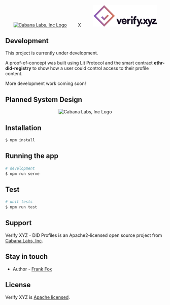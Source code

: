 

<p align="center">
  <a href="https://cabanalabs.com" target="blank"><img src="https://cabanalabs.com/_next/static/media/cabana_logo.7bf4fac6.svg" width="200" alt="Cabana Labs, Inc Logo" /></a>
<span>&nbsp;&nbsp;&nbsp;&nbsp;&nbsp;&nbsp;&nbsp;&nbsp;X&nbsp;&nbsp;&nbsp;&nbsp;&nbsp;&nbsp;&nbsp;&nbsp;&nbsp;</span>
  <a href="https://cabanalabs.com" target="blank"><img src="https://github.com/verify-xyz/did-profiles/raw/main/src/assets/verify_logo.png" width="200" alt="Cabana Labs, Inc Logo" /></a>
</p>


## Development

This project is currently under development. 

A proof-of-concept was built using Lit Protocol and the smart contract **ethr-did-registry** to show how a user could control access to their profile content. 

More development work coming soon!

## Planned System Design

<p align="center">
  <img src="https://cabanalabs.com/static/img/verify-did-profiles.png" width="900" alt="Cabana Labs, Inc Logo" />
</p>

## Installation

```bash
$ npm install
```

## Running the app

```bash
# development
$ npm run serve


```

## Test

```bash
# unit tests
$ npm run test


```


## Support

Verify XYZ - DID Profiles is an Apache2-licensed open source project from [Cabana Labs, Inc](https://cabanalabs.com). 

## Stay in touch

- Author - [Frank Fox](https://github.com/ffox77)

## License

Verify XYZ is [Apache licensed](LICENSE).
